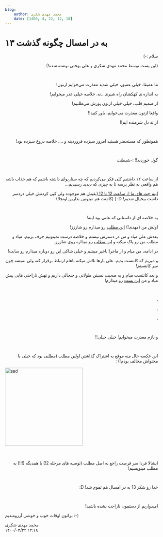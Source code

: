 ```yaml
---
blog:
    author: محمد مهدی شکری
    date: [1400, 4, 22, 12, 18]
---
```

# ۱۳ به در امسال چگونه گذشت

<div class="cnt">
<p dir="rtl">سلام :-)</p>
<p dir="rtl">(این پست توسط محمد مهدی شکری و علی بهجتی نوشته شده!)</p>
<p><br/></p>
<p dir="rtl">ما عمیقا، خیلی عمیق، خیلی شدید معذرت می‌خوایم ازتون!</p>
<p dir="rtl">به اندازه ی کهکشان راه شیری…نه. خلاصه خیلی عذر میخوایم!</p>
<p dir="rtl">از صمیم قلب، خیلی خیلی ازتون پوزش می‌طلبیم!</p>
<p dir="rtl">واقعا ازتون معذرت می‌خوایم، باور کنید!!</p>
<p dir="rtl">از ته دل شرمنده ایم!!</p>
<p><br/></p>
<p dir="rtl">همونطور که مستحضر هستید امروز سیزده‌ فروردینه و …. خلاصه دروغ سیزده بود!</p>
<p dir="rtl"><br/></p>
<p dir="rtl">گول خوردید!! :-شیطنت</p>
<p dir="rtl"><br/></p>
<p dir="rtl">از ساعت ۱۲ داشتیم کلی فکر می‌کردیم که چه سناریو‌ای داشته باشیم که هم جذاب باشه هم واقعی به نظر برسه تا به چیزی که دیدید رسیدیم...</p>
<p dir="rtl"><a href="https://docs.google.com/document/d/1u0nDZ4r3o_M6V__bCWAfZ62nDD4RmxkKXTu9nGicS4w/edit?usp=sharing">اینم چت های ما از ساعت 12 تا 2! </a>(بقیش هم موجوده ولی کپی کردنش خیلی دردسر داشت بیخیال شدیم! D: ) (کامنت هم میتونین بذارین اونجا!)</p>
<p><br/></p>
<p dir="rtl">یه خلاصه ای از داستانی که علنی بود اینه!</p>
<p dir="rtl">اولش من (مهدی!) <a href="http://shaazzz.ir/1395/01/13/whattodountilm2" target="_blank">این مطلب</a> رو میذارم رو شاززز!</p>
<p dir="rtl">بعدش علی میاد و من در دسترس نیستم و خلاصه درست نمیتونیم حرف بزنیم، میاد و مطلب من رو پاک میکنه و <a href="http://shaazzz.ir/1395/01/13/road-to-m2">این مطلب</a> رو میذاره روی شاززز.</p>
<p dir="rtl">در ادامه، من میام و از ماجرا باخبر میشم و خیلی شاکی <a href="http://shaazzz.ir/1395/01/13/whattodountillm2">این</a> رو دوباره میذارم رو سایت!</p>
<p dir="rtl">و میریم که کانتست بدیم. علی بارها تلاش میکنه باهام ارتباط برقرار کنه ولی نمیشه چون سر کانتستم!</p>
<p dir="rtl">و بعد کانتست میام و یه صحبت نسبتن طولانی و جنجالی داریم و تهش ناراحتی هایی پیش میاد و من <a href="http://shaazzz.ir/1395/01/13/sad_smiley">این پست</a> رو میذارم!</p>
<p><br/></p>
<p dir="rtl">.</p>
<p dir="rtl">.</p>
<p dir="rtl">.</p>
<p><br/></p>
<p dir="rtl">و بازم معذرت میخوایم! خیلی خیلی!!</p>
<p><br/></p>
<p dir="rtl">این عکسه حال منه موقع به اشتراک گذاشتن اولین مطلب (مطلبی بود که خیلی با محتواش مخالف بودم!) :</p>
<p></p>
<div><a href="//bayanbox.ir/info/3947760636013275240/sticker" target="_blank"><img alt="sad" height="256" src="//bayanbox.ir/view/3947760636013275240/sticker.jpg" title="sticker" width="256"/></a></div>
<br/><br/><p dir="rtl">ایشالا فردا سر فرصت راجع به اصل مطلب (توصیه های مرحله 2!) با همدیگه (!!!) یه مطلب مینویسیم!</p>
<p><br/></p>
<p dir="rtl">خدا رو شکر 13 به در امسال هم تموم شد! D:</p>
<p><br/></p>
<p dir="rtl">امیدواریم از دستمون ناراحت نشده باشید!</p>
<p>براتون اوقات خوب و خوشی آرزومندیم :-)</p>
</div>

<div class="blog-info">
    <div class="blog-author">محمد مهدی شکری</div>
    <div class="blog-date">۱۴۰۰/۰۴/۲۲ ۱۲:۱۸</div>
</div>

